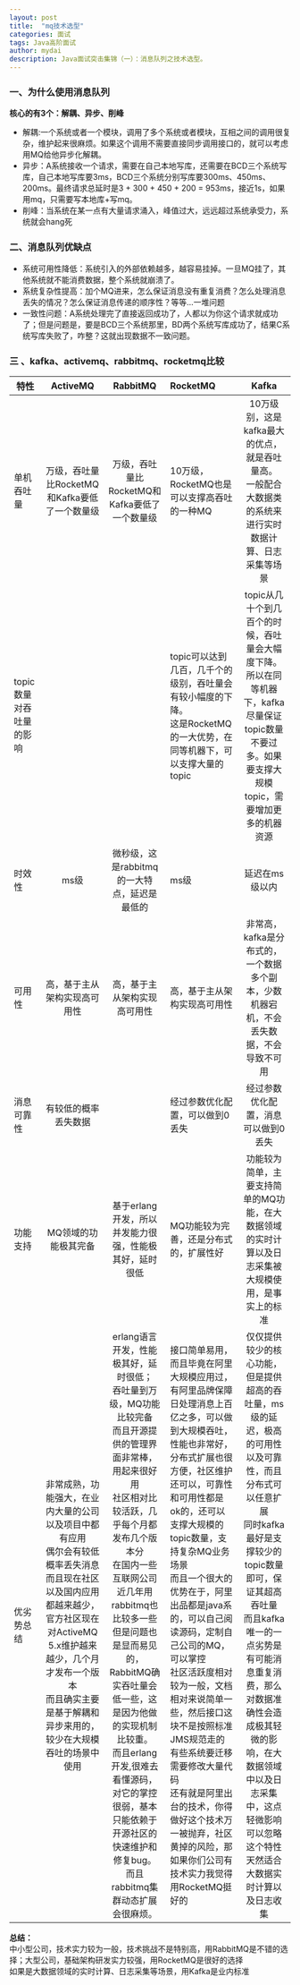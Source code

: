 ```yaml
---
layout: post
title:  "mq技术选型"
categories: 面试
tags: Java高阶面试
author: mydai
description: Java面试突击集锦（一）：消息队列之技术选型。
---
```



### 一、为什么使用消息队列
**核心的有3个：解耦、异步、削峰**
- 解耦:一个系统或者一个模块，调用了多个系统或者模块，互相之间的调用很复杂，维护起来很麻烦。如果这个调用不需要直接同步调用接口的，就可以考虑用MQ给他异步化解耦。
- 异步：A系统接收一个请求，需要在自己本地写库，还需要在BCD三个系统写库，自己本地写库要3ms，BCD三个系统分别写库要300ms、450ms、200ms。最终请求总延时是3 + 300 + 450 + 200 = 953ms，接近1s，如果用mq，只需要写本地库+写mq。
- 削峰：当系统在某一点有大量请求涌入，峰值过大，远远超过系统承受力，系统就会hang死

### 二、消息队列优缺点
- 系统可用性降低：系统引入的外部依赖越多，越容易挂掉。一旦MQ挂了，其他系统就不能消费数据，整个系统就崩溃了。
- 系统复杂性提高：加个MQ进来，怎么保证消息没有重复消费？怎么处理消息丢失的情况？怎么保证消息传递的顺序性？等等...一堆问题
- 一致性问题：A系统处理完了直接返回成功了，人都以为你这个请求就成功了；但是问题是，要是BCD三个系统那里，BD两个系统写库成功了，结果C系统写库失败了，咋整？这就出现数据不一致问题。


### 三 、kafka、activemq、rabbitmq、rocketmq比较

| 特性 | ActiveMQ | RabbitMQ | RocketMQ | Kafka |
|-------------------------|:---------------------------------------------------------------------------------------------------------------------------------------------------------------------------------------------------------------------------------------------------------------:|:-----------------------------------------------------------------------------------------------------------------------------------------------------------------------------------------------------------------------------------------------------------------------------------------------------------------------------------------------------------------------------------------------------------------------------------------------------------:|:----------------------------------------------------------------------------------------------------------------------------------------------------------------------------------------------------------------------------------------------------------------------------------------------------------------------------------------------------------------------------------------------------------------------------------------------------------------------------------------------------------------------------------------------------------------------------|:----------------------------------------------------------------------------------------------------------------------------------------------------------------------------------------------------------------------------------------------------------------------------------------------------------------------------------------------------------------:|
| 单机吞吐量 | 万级，吞吐量比RocketMQ和Kafka要低了一个数量级 | 万级，吞吐量比RocketMQ和Kafka要低了一个数量级 | 10万级，RocketMQ也是可以支撑高吞吐的一种MQ | 10万级别，这是kafka最大的优点，就是吞吐量高。<br/>一般配合大数据类的系统来进行实时数据计算、日志采集等场景 |
| topic数量对吞吐量的影响 |  |  | topic可以达到几百，几千个的级别，吞吐量会有较小幅度的下降。<br/>这是RocketMQ的一大优势，在同等机器下，可以支撑大量的topic | topic从几十个到几百个的时候，吞吐量会大幅度下降。<br/>所以在同等机器下，kafka尽量保证topic数量不要过多。如果要支撑大规模topic，需要增加更多的机器资源 |
| 时效性 | ms级 | 微秒级，这是rabbitmq的一大特点，延迟是最低的 | ms级 | 延迟在ms级以内 |
| 可用性 | 高，基于主从架构实现高可用性 | 高，基于主从架构实现高可用性 | 高，基于主从架构实现高可用性 | 非常高，kafka是分布式的，一个数据多个副本，少数机器宕机，不会丢失数据，不会导致不可用 |
| 消息可靠性 | 有较低的概率丢失数据 |  | 经过参数优化配置，可以做到0丢失 | 经过参数优化配置，消息可以做到0丢失 |
| 功能支持 | MQ领域的功能极其完备 | 基于erlang开发，所以并发能力很强，性能极其好，延时很低 | MQ功能较为完善，还是分布式的，扩展性好 | 功能较为简单，主要支持简单的MQ功能，在大数据领域的实时计算以及日志采集被大规模使用，是事实上的标准 |
| 优劣势总结 | 非常成熟，功能强大，在业内大量的公司以及项目中都有应用<br/>偶尔会有较低概率丢失消息<br/>而且现在社区以及国内应用都越来越少，官方社区现在对ActiveMQ 5.x维护越来越少，几个月才发布一个版本<br/>而且确实主要是基于解耦和异步来用的，较少在大规模吞吐的场景中使用 | erlang语言开发，性能极其好，延时很低；<br/>吞吐量到万级，MQ功能比较完备<br/>而且开源提供的管理界面非常棒，用起来很好用<br/>社区相对比较活跃，几乎每个月都发布几个版本分<br/>在国内一些互联网公司近几年用rabbitmq也比较多一些<br/>但是问题也是显而易见的，RabbitMQ确实吞吐量会低一些，这是因为他做的实现机制比较重。<br/>而且erlang开发,很难去看懂源码，对它的掌控很弱，基本只能依赖于开源社区的快速维护和修复bug。<br/>而且rabbitmq集群动态扩展会很麻烦。 | 接口简单易用，而且毕竟在阿里大规模应用过，有阿里品牌保障<br/>日处理消息上百亿之多，可以做到大规模吞吐，性能也非常好，分布式扩展也很方便，社区维护还可以，可靠性和可用性都是ok的，还可以支撑大规模的topic数量，支持复杂MQ业务场景<br/>而且一个很大的优势在于，阿里出品都是java系的，可以自己阅读源码，定制自己公司的MQ，可以掌控<br/>社区活跃度相对较为一般，文档相对来说简单一些，然后接口这块不是按照标准JMS规范走的有些系统要迁移需要修改大量代码<br/>还有就是阿里出台的技术，你得做好这个技术万一被抛弃，社区黄掉的风险，那如果你们公司有技术实力我觉得用RocketMQ挺好的 | 仅仅提供较少的核心功能，但是提供超高的吞吐量，ms级的延迟，极高的可用性以及可靠性，而且分布式可以任意扩展<br/>同时kafka最好是支撑较少的topic数量即可，保证其超高吞吐量<br/>而且kafka唯一的一点劣势是有可能消息重复消费，那么对数据准确性会造成极其轻微的影响，在大数据领域中以及日志采集中，这点轻微影响可以忽略<br/>这个特性天然适合大数据实时计算以及日志收集 |

**总结：**<br/>
中小型公司，技术实力较为一般，技术挑战不是特别高，用RabbitMQ是不错的选择；大型公司，基础架构研发实力较强，用RocketMQ是很好的选择<br/>
如果是大数据领域的实时计算、日志采集等场景，用Kafka是业内标准